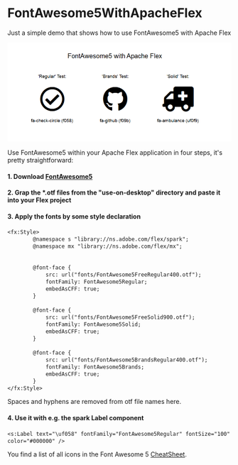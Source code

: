 # FontAwesome5WithApacheFlex
Just a simple demo that shows how to use FontAwesome5 with Apache Flex

![alt text](https://github.com/olafkrueger/FontAwesome5WithApacheFlex/blob/master/OutputDemoApplication.PNG "Demo")



Use FontAwesome5 within your Apache Flex application in four steps, it's pretty straightforward:

#### 1. Download [FontAwesome5](https://use.fontawesome.com/releases/v5.0.6/fontawesome-free-5.0.6.zip)

#### 2. Grap the *.otf files from the "use-on-desktop" directory and paste it into your Flex project

#### 3. Apply the fonts by some style declaration

```
<fx:Style>
		@namespace s "library://ns.adobe.com/flex/spark";
		@namespace mx "library://ns.adobe.com/flex/mx";
		
		
		@font-face { 
			src: url("fonts/FontAwesome5FreeRegular400.otf"); 
			fontFamily: FontAwesome5Regular;
			embedAsCFF: true;
		}
		
		@font-face { 
			src: url("fonts/FontAwesome5FreeSolid900.otf"); 
			fontFamily: FontAwesome5Solid;
			embedAsCFF: true;
		}
		
		@font-face { 
			src: url("fonts/FontAwesome5BrandsRegular400.otf"); 
			fontFamily: FontAwesome5Brands;
			embedAsCFF: true;
		}	
</fx:Style>
```
Spaces and hyphens are removed from otf file names here.


#### 4. Use it with e.g. the spark Label component
```
<s:Label text="\uf058" fontFamily="FontAwesome5Regular" fontSize="100" color="#000000" />
```
You find a list of all icons in the Font Awesome 5 [CheatSheet](https://fontawesome.com/cheatsheet).
